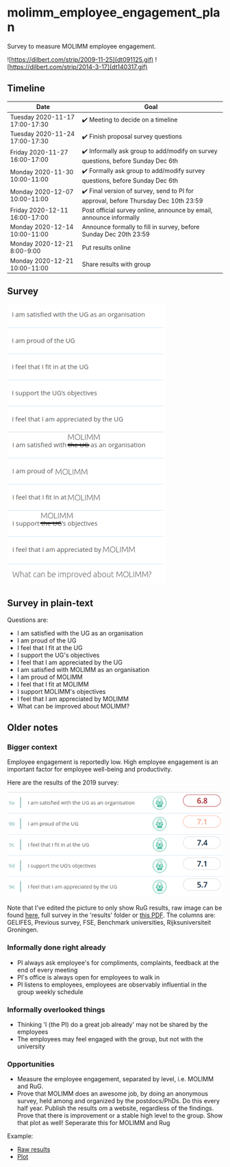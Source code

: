 # molimm_employee_engagement_plan

Survey to measure MOLIMM employee engagement.

![https://dilbert.com/strip/2009-11-25](dt091125.gif)
![https://dilbert.com/strip/2014-3-17](dt140317.gif)

## Timeline

Date                           |Goal
-------------------------------|------------------------------------------------------------------------------------
Tuesday 2020-11-17 17:00-17:30 | :heavy_check_mark: Meeting to decide on a timeline
Tuesday 2020-11-24 17:00-17:30 | :heavy_check_mark: Finish proposal survey questions
Friday  2020-11-27 16:00-17:00 | :heavy_check_mark: Informally ask group to add/modify on survey questions, before Sunday Dec 6th
Monday  2020-11-30 10:00-11:00 | :heavy_check_mark: Formally ask group to add/modify survey questions, before Sunday Dec 6th
Monday  2020-12-07 10:00-11:00 | :heavy_check_mark: Final version of survey, send to PI for approval, before Thursday Dec 10th 23:59
Friday  2020-12-11 16:00-17:00 |Post official survey online, announce by email, announce informally
Monday  2020-12-14 10:00-11:00 |Announce formally to fill in survey, before Sunday Dec 20th 23:59
Monday  2020-12-21  8:00-9:00  |Put results online
Monday  2020-12-21 10:00-11:00 |Share results with group

## Survey

![](survey.png)

## Survey in plain-text

Questions are:

 * I am satisfied with the UG as an organisation
 * I am proud of the UG
 * I feel that I fit at the UG
 * I support the UG's objectives
 * I feel that I am appreciated by the UG
 * I am satisfied with MOLIMM as an organisation
 * I am proud of MOLIMM
 * I feel that I fit at MOLIMM
 * I support MOLIMM's objectives
 * I feel that I am appreciated by MOLIMM
 * What can be improved about MOLIMM?

## Older notes

### Bigger context

Employee engagement is reportedly low.
High employee engagement is an important factor for employee well-being
and productivity.

Here are the results of the 2019 survey:

![Results 2019](results_2019_zoom.png)

Note that I've edited the picture to only show
RuG results, raw image can be found [here](results_2019.png), 
full survey in the 'results' folder or [this PDF](results_2019.pfd).
The columns are: GELIFES, Previous survey, FSE, Benchmark universities,
Rijksuniversiteit Groningen.

### Informally done right already

 * PI always ask employee's for compliments, complaints, feedback 
   at the end of every meeting
 * PI's office is always open for employees to walk in
 * PI listens to employees, 
   employees are observably influential in the group weekly schedule

### Informally overlooked things

 * Thinking 'I (the PI) do a great job already' may 
   not be shared by the employees
 * The employees may feel engaged with the group, 
   but not with the university

### Opportunities

 * Measure the employee engagement, separated by level, i.e. MOLIMM and RuG. 
 * Prove that MOLIMM does an awesome job, by doing an anonymous survey,
   held among and organized by the postdocs/PhDs. Do this every half year.
   Publish the results om a website, regardless of the findings. Prove that
   there is improvement or a stable high level to the group. 
   Show that plot as well! Seperarate this for MOLIMM and Rug

Example:

 * [Raw results](https://github.com/djog/dojo/blob/master/Evaluaties/20200625/Resultaten.md)
 * [Plot](https://github.com/djog/dojo/blob/master/Evaluaties/Evaluaties_scatter.png)

